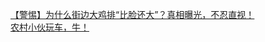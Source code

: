  
[【警惕】为什么街边大鸡排“比脸还大”？真相曝光，不忍直视！](http://www.dianyue.me/archives/204/13bp3qy7jvq0zl4w/)  
[农村小伙玩车，牛！](http://www.dianyue.me/archives/375/96ovoehmnrmlhlqs/)